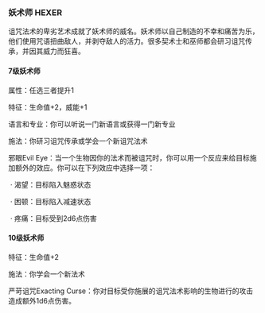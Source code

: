 ### 妖术师	HEXER

​		诅咒法术的卑劣艺术成就了妖术师的威名。妖术师以自己制造的不幸和痛苦为乐，他们使用咒语扭曲敌人，并剥夺敌人的活力。很多契术士和巫师都会研习诅咒传承，并因其威力而狂喜。

#### 7级妖术师

属性：任选三者提升1

特征：生命值+2，威能+1

语言和专业：你可以听说一门新语言或获得一门新专业

施法：你研习诅咒传承或学会一个新诅咒法术

邪眼Evil Eye：当一个生物因你的法术而被诅咒时，你可以用一个反应来给目标施加额外的效应。你可以在下列效应中选择一项：

​	·	渴望：目标陷入魅惑状态

​	·	困顿：目标陷入减速状态

​	·	疼痛：目标受到2d6点伤害

#### 10级妖术师

特征：生命值+2

施法：你学会一个新法术

严苛诅咒Exacting Curse：你对目标受你施展的诅咒法术影响的生物进行的攻击造成额外1d6点伤害。